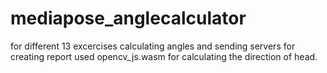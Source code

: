 # mediapose_anglecalculator
for different 13 excercises calculating angles and sending servers for creating report
used opencv_js.wasm for calculating the direction of head. 
